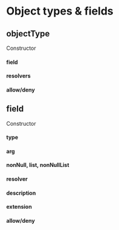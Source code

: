 # Object types & fields

## objectType
Constructor

#### field

#### resolvers

#### allow/deny

## field
Constructor

#### type

#### arg

#### nonNull, list, nonNullList

#### resolver

#### description

#### extension

#### allow/deny
